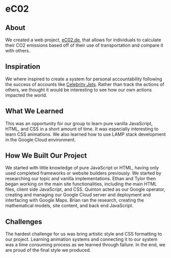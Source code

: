 # eC02
## About
We created a web project, [eC02.de](eC02.de), that allows for individuals to calculate their CO2 emissions based off of their use of transportation and compare it with others.

## Inspiration
We where inspired to create a system for personal accountability following the success of accounts like [Celebrity Jets](https://twitter.com/CelebJets). Rather than track the actions of others, we thought it would be interesting to see how our own actions impacted the world.

## What We Learned
This was an opportunity for our group to learn pure vanilla JavaScript, HTML, and CSS in a short amount of time. It was especially interesting to learn CSS animations. We also learned how to use LAMP stack development in the Google Cloud environment.

## How We Built Our Project
We started with little knowledge of pure JavaScript or HTML, having only used completed frameworks or website builders previously. We started by researching our topic and vanilla implementations. Ethan and Tylor then began working on the main site functionalities, including the main HTML files, client side JavaScript, and CSS. Quinton acted as our Google operator, creating and managing our Google Cloud server and deployment and interfacing with Google Maps. Brian ran the research, creating the mathematical models, site content, and back end JavaScript.

## Challenges
The hardest challenge for us was bring artistic style and CSS formatting to our project. Learning animation systems and connecting it to our system was a time consuming process as we learned through failure. In the end, we are proud of the final style we produced.
